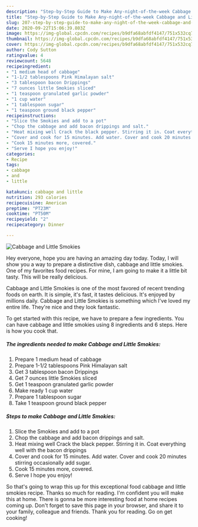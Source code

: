 ```yaml
---
description: "Step-by-Step Guide to Make Any-night-of-the-week Cabbage and Little Smokies"
title: "Step-by-Step Guide to Make Any-night-of-the-week Cabbage and Little Smokies"
slug: 207-step-by-step-guide-to-make-any-night-of-the-week-cabbage-and-little-smokies
date: 2020-09-22T15:06:39.803Z
image: https://img-global.cpcdn.com/recipes/b9dfa68abfdf4147/751x532cq70/cabbage-and-little-smokies-recipe-main-photo.jpg
thumbnail: https://img-global.cpcdn.com/recipes/b9dfa68abfdf4147/751x532cq70/cabbage-and-little-smokies-recipe-main-photo.jpg
cover: https://img-global.cpcdn.com/recipes/b9dfa68abfdf4147/751x532cq70/cabbage-and-little-smokies-recipe-main-photo.jpg
author: Cody Sutton
ratingvalue: 4
reviewcount: 5648
recipeingredient:
- "1 medium head of cabbage"
- "1-1/2 tablespoons Pink Himalayan salt"
- "3 tablespoon bacon Drippings"
- "7 ounces little Smokies sliced"
- "1 teaspoon granulated garlic powder"
- "1 cup water"
- "1 tablespoon sugar"
- "1 teaspoon ground black pepper"
recipeinstructions:
- "Slice the Smokies and add to a pot"
- "Chop the cabbage and add bacon drippings and salt."
- "Heat mixing well Crack the black pepper. Stirring it in. Coat everything well with the bacon drippings"
- "Cover and cook for 15 minutes. Add water. Cover and cook 20 minutes stirring occasionally add sugar."
- "Cook 15 minutes more, covered."
- "Serve I hope you enjoy!"
categories:
- Recipe
tags:
- cabbage
- and
- little

katakunci: cabbage and little 
nutrition: 293 calories
recipecuisine: American
preptime: "PT23M"
cooktime: "PT50M"
recipeyield: "2"
recipecategory: Dinner

---
```



![Cabbage and Little Smokies](https://img-global.cpcdn.com/recipes/b9dfa68abfdf4147/751x532cq70/cabbage-and-little-smokies-recipe-main-photo.jpg)

Hey everyone, hope you are having an amazing day today. Today, I will show you a way to prepare a distinctive dish, cabbage and little smokies. One of my favorites food recipes. For mine, I am going to make it a little bit tasty. This will be really delicious.



Cabbage and Little Smokies is one of the most favored of recent trending foods on earth. It is simple, it's fast, it tastes delicious. It's enjoyed by millions daily. Cabbage and Little Smokies is something which I've loved my entire life. They're nice and they look fantastic.


To get started with this recipe, we have to prepare a few ingredients. You can have cabbage and little smokies using 8 ingredients and 6 steps. Here is how you cook that.

<!--inarticleads1-->

##### The ingredients needed to make Cabbage and Little Smokies:

1. Prepare 1 medium head of cabbage
1. Prepare 1-1/2 tablespoons Pink Himalayan salt
1. Get 3 tablespoon bacon Drippings
1. Get 7 ounces little Smokies sliced
1. Get 1 teaspoon granulated garlic powder
1. Make ready 1 cup water
1. Prepare 1 tablespoon sugar
1. Take 1 teaspoon ground black pepper




<!--inarticleads2-->

##### Steps to make Cabbage and Little Smokies:

1. Slice the Smokies and add to a pot
1. Chop the cabbage and add bacon drippings and salt.
1. Heat mixing well Crack the black pepper. Stirring it in. Coat everything well with the bacon drippings
1. Cover and cook for 15 minutes. Add water. Cover and cook 20 minutes stirring occasionally add sugar.
1. Cook 15 minutes more, covered.
1. Serve I hope you enjoy!




So that's going to wrap this up for this exceptional food cabbage and little smokies recipe. Thanks so much for reading. I'm confident you will make this at home. There is gonna be more interesting food at home recipes coming up. Don't forget to save this page in your browser, and share it to your family, colleague and friends. Thank you for reading. Go on get cooking!
